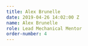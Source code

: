 ```yaml
---
title: Alex Brunelle
date: 2019-04-26 14:02:00 Z
name: Alex Brunelle
role: Lead Mechanical Mentor
order-number: 4
---
```


